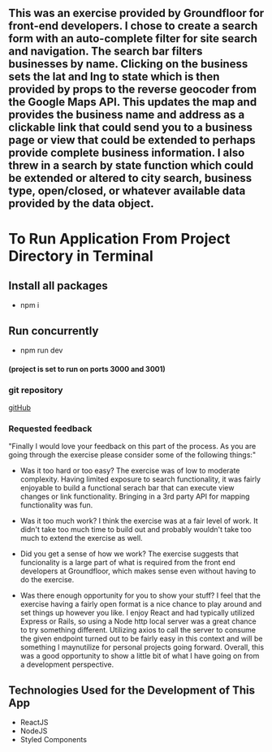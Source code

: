 ## This was an exercise provided by Groundfloor for front-end developers. I chose to create a search form with an auto-complete filter for site search and navigation. The search bar filters businesses by name. Clicking on the business sets the lat and lng to state which is then provided by props to the reverse geocoder from the Google Maps API. This updates the map and provides the business name and address as a clickable link that could send you to a business page or view that could be extended to perhaps provide complete business information. I also threw in a search by state function which could be extended or altered to city search, business type, open/closed, or whatever available data provided by the data object.   

# To Run Application From Project Directory in Terminal
## Install all packages 
* npm i
## Run concurrently
* npm run dev 
#### (project is set to run on ports 3000 and 3001)


### git repository
<a name="git" href="https://github.com/Saf3ty1nnumb3rs/business_search.git">gitHub</a>


### Requested feedback

"Finally I would love your feedback on this part of the process. As you are going through the exercise please consider some of the following things:"

* Was it too hard or too easy?
The exercise was of low to moderate complexity. Having limited exposure to search functionality, it was fairly enjoyable to build a functional serach bar that can execute view changes or link functionality. Bringing in a 3rd party API for mapping functionality was fun.

* Was it too much work?
I think the exercise was at a fair level of work. It didn't take too much time to build out and probably wouldn't take too much to extend the exercise as well.

* Did you get a sense of how we work? 
The exercise suggests that funcionality is a large part of what is required from the front end developers at Groundfloor, which makes sense even without having to do the exercise.

* Was there enough opportunity for you to show your stuff?
I feel that the exercise having a fairly open format is a nice chance to play around and set things up however you like. I enjoy React and had typically utilized Express or Rails, so using a Node http local server was a great chance to try something different. Utilizing axios to call the server to consume the given endpoint turned out to be fairly easy in this context and will be something I maynutilize for personal projects going forward. Overall, this was a good opportunity to show a little bit of what I have going on from a development perspective.


## Technologies Used for the Development of This App


* ReactJS
* NodeJS
* Styled Components
